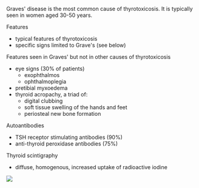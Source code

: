 Graves' disease is the most common cause of thyrotoxicosis. It is typically seen in women aged 30\-50 years.  
  
Features  
* typical features of thyrotoxicosis
* specific signs limited to Grave's (see below)

  
Features seen in Graves' but not in other causes of thyrotoxicosis  
* eye signs (30% of patients)
	+ exophthalmos
	+ ophthalmoplegia
* pretibial myxoedema
* thyroid acropachy, a triad of:
	+ digital clubbing
	+ soft tissue swelling of the hands and feet
	+ periosteal new bone formation

  
Autoantibodies  
* TSH receptor stimulating antibodies (90%)
* anti\-thyroid peroxidase antibodies (75%)

  
Thyroid scintigraphy  
* diffuse, homogenous, increased uptake of radioactive iodine

  
[![](https://d32xxyeh8kfs8k.cloudfront.net/images_Passmedicine/xrb961.jpg)](https://d32xxyeh8kfs8k.cloudfront.net/images_Passmedicine/xrb961b.jpg)